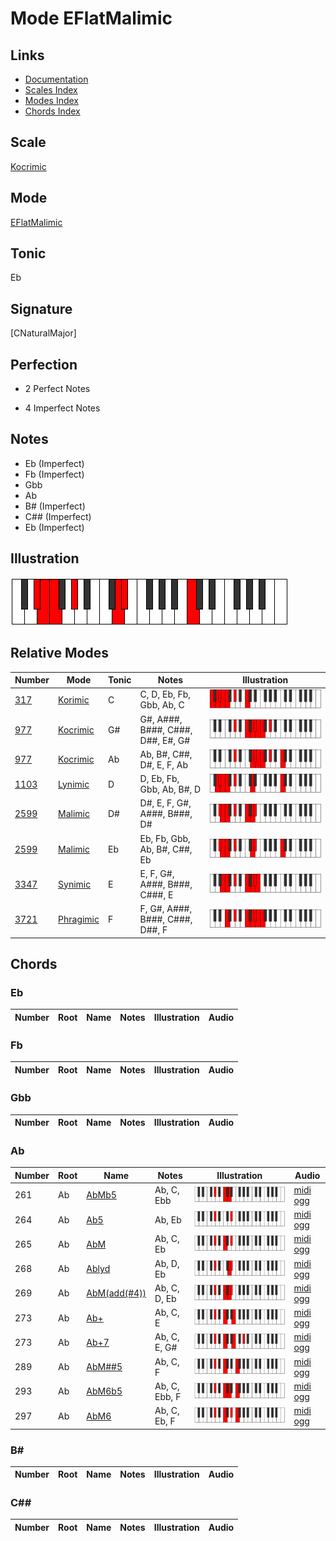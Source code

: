 # Mode EFlatMalimic

## Links

- [Documentation](index.md)
- [Scales Index](Scales.md)
- [Modes Index](Modes.md)
- [Chords Index](Chords.md)

## Scale

[Kocrimic](ScaleKocrimic.md)

## Mode

[EFlatMalimic](ModeEFlatMalimic.md)

## Tonic

Eb

## Signature

[CNaturalMajor]

## Perfection

 - 2 Perfect Notes

 - 4 Imperfect Notes

## Notes

- Eb (Imperfect)
- Fb (Imperfect)
- Gbb
- Ab
- B# (Imperfect)
- C## (Imperfect)
- Eb (Imperfect)

## Illustration

![EFlatMalimic](ModeEFlatMalimic.png)

## Relative Modes

| Number | Mode | Tonic | Notes | Illustration |
|--------|------|-------|-------|--------------|
| [317](https://ianring.com/musictheory/scales/317) | [Korimic](ModeKorimic.md) | C | C, D, Eb, Fb, Gbb, Ab, C | ![CNaturalKorimic](ModeCNaturalKorimic.png) |
| [977](https://ianring.com/musictheory/scales/977) | [Kocrimic](ModeKocrimic.md) | G# | G#, A###, B###, C###, D##, E#, G# | ![GSharpKocrimic](ModeGSharpKocrimic.png) |
| [977](https://ianring.com/musictheory/scales/977) | [Kocrimic](ModeKocrimic.md) | Ab | Ab, B#, C##, D#, E, F, Ab | ![AFlatKocrimic](ModeAFlatKocrimic.png) |
| [1103](https://ianring.com/musictheory/scales/1103) | [Lynimic](ModeLynimic.md) | D | D, Eb, Fb, Gbb, Ab, B#, D | ![DNaturalLynimic](ModeDNaturalLynimic.png) |
| [2599](https://ianring.com/musictheory/scales/2599) | [Malimic](ModeMalimic.md) | D# | D#, E, F, G#, A###, B###, D# | ![DSharpMalimic](ModeDSharpMalimic.png) |
| [2599](https://ianring.com/musictheory/scales/2599) | [Malimic](ModeMalimic.md) | Eb | Eb, Fb, Gbb, Ab, B#, C##, Eb | ![EFlatMalimic](ModeEFlatMalimic.png) |
| [3347](https://ianring.com/musictheory/scales/3347) | [Synimic](ModeSynimic.md) | E | E, F, G#, A###, B###, C###, E | ![ENaturalSynimic](ModeENaturalSynimic.png) |
| [3721](https://ianring.com/musictheory/scales/3721) | [Phragimic](ModePhragimic.md) | F | F, G#, A###, B###, C###, D##, F | ![FNaturalPhragimic](ModeFNaturalPhragimic.png) |

## Chords

### Eb

| Number | Root | Name | Notes | Illustration | Audio |
|--------|------|------|-------|--------------|-------|

### Fb

| Number | Root | Name | Notes | Illustration | Audio |
|--------|------|------|-------|--------------|-------|

### Gbb

| Number | Root | Name | Notes | Illustration | Audio |
|--------|------|------|-------|--------------|-------|

### Ab

| Number | Root | Name | Notes | Illustration | Audio |
|--------|------|------|-------|--------------|-------|
| 261 | Ab | [AbMb5](ChordAFlatMajorFlatFifth.md) | Ab, C, Ebb | ![AbMb5](ChordAFlatMajorFlatFifthRootPosition.png) | [midi](ChordAFlatMajorFlatFifthRootPosition.mid) [ogg](ChordAFlatMajorFlatFifthRootPosition.ogg) |
| 264 | Ab | [Ab5](ChordAFlatPowerChord.md) | Ab, Eb | ![Ab5](ChordAFlatPowerChordRootPosition.png) | [midi](ChordAFlatPowerChordRootPosition.mid) [ogg](ChordAFlatPowerChordRootPosition.ogg) |
| 265 | Ab | [AbM](ChordAFlatMajor.md) | Ab, C, Eb | ![AbM](ChordAFlatMajorRootPosition.png) | [midi](ChordAFlatMajorRootPosition.mid) [ogg](ChordAFlatMajorRootPosition.ogg) |
| 268 | Ab | [Ablyd](ChordAFlatLydian.md) | Ab, D, Eb | ![Ablyd](ChordAFlatLydianRootPosition.png) | [midi](ChordAFlatLydianRootPosition.mid) [ogg](ChordAFlatLydianRootPosition.ogg) |
| 269 | Ab | [AbM(add(#4))](ChordAFlatMajorAddSharpFourth.md) | Ab, C, D, Eb | ![AbM(add(#4))](ChordAFlatMajorAddSharpFourthRootPosition.png) | [midi](ChordAFlatMajorAddSharpFourthRootPosition.mid) [ogg](ChordAFlatMajorAddSharpFourthRootPosition.ogg) |
| 273 | Ab | [Ab+](ChordAFlatAugmented.md) | Ab, C, E | ![Ab+](ChordAFlatAugmentedRootPosition.png) | [midi](ChordAFlatAugmentedRootPosition.mid) [ogg](ChordAFlatAugmentedRootPosition.ogg) |
| 273 | Ab | [Ab+7](ChordAFlatAugmentedAugmentedSeventh.md) | Ab, C, E, G# | ![Ab+7](ChordAFlatAugmentedAugmentedSeventhRootPosition.png) | [midi](ChordAFlatAugmentedAugmentedSeventhRootPosition.mid) [ogg](ChordAFlatAugmentedAugmentedSeventhRootPosition.ogg) |
| 289 | Ab | [AbM##5](ChordAFlatMajorDoubleSharpFifth.md) | Ab, C, F | ![AbM##5](ChordAFlatMajorDoubleSharpFifthRootPosition.png) | [midi](ChordAFlatMajorDoubleSharpFifthRootPosition.mid) [ogg](ChordAFlatMajorDoubleSharpFifthRootPosition.ogg) |
| 293 | Ab | [AbM6b5](ChordAFlatMajorSixthFlatFifth.md) | Ab, C, Ebb, F | ![AbM6b5](ChordAFlatMajorSixthFlatFifthRootPosition.png) | [midi](ChordAFlatMajorSixthFlatFifthRootPosition.mid) [ogg](ChordAFlatMajorSixthFlatFifthRootPosition.ogg) |
| 297 | Ab | [AbM6](ChordAFlatMajorSixth.md) | Ab, C, Eb, F | ![AbM6](ChordAFlatMajorSixthRootPosition.png) | [midi](ChordAFlatMajorSixthRootPosition.mid) [ogg](ChordAFlatMajorSixthRootPosition.ogg) |

### B#

| Number | Root | Name | Notes | Illustration | Audio |
|--------|------|------|-------|--------------|-------|

### C##

| Number | Root | Name | Notes | Illustration | Audio |
|--------|------|------|-------|--------------|-------|

